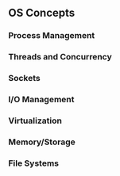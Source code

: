 ## OS Concepts

### Process Management

### Threads and Concurrency

### Sockets

### I/O Management

### Virtualization 

### Memory/Storage

### File Systems 